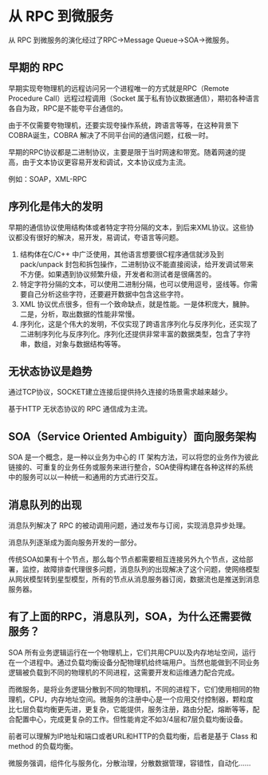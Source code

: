 #  从 RPC 到微服务

从 RPC 到微服务的演化经过了RPC-&gt;Message Queue-&gt;SOA-&gt;微服务。

## 早期的 RPC 

早期实现夸物理机的远程访问另一个进程唯一的方式就是RPC（Remote Procedure Call）远程过程调用（Socket 属于私有协议数据通信），期初各种语言各自为政，RPC是不能夸平台通信的。  


由于不仅需要夸物理机，还要实现夸操作系统，跨语言等等，在这种背景下COBRA诞生，COBRA 解决了不同平台间的通信问题，红极一时。

早期的RPC协议都是二进制协议，主要是限于当时网速和带宽。随着网速的提高，由于文本协议更容易开发和调试，文本协议成为主流。

例如：SOAP，XML-RPC

## 序列化是伟大的发明

早期的通信协议使用结构体或者特定字符分隔的文本，到后来XML协议。这些协议都没有很好的解决，易开发，易调试，夸语言等问题。

1. 结构体在C/C++ 中广泛使用，其他语言想要很C程序通信就涉及到 pack/unpack  封包和拆包操作，二进制协议不能直接阅读，给开发调试带来不方便。如果遇到协议频繁升级，开发者和测试者是很痛苦的。
2. 特定字符分隔的文本，可以使用二进制分隔，也可以使用逗号，竖线等。你需要自己分析这些字符，还要避开数据中包含这些字符。
3. XML  协议优点很多，但有一个致命缺点，就是性能。一是体积庞大，臃肿。二是，分析，取出数据的性能非常慢。
4. 序列化，这是个伟大的发明，不仅实现了跨语言序列化与反序列化，还实现了二进制序列化与反序列化。序列化还提供非常丰富的数据类型，包含了字符串，数组，对象与数据结构等等。

## 无状态协议是趋势

通过TCP协议，SOCKET建立连接后提供持久连接的场景需求越来越少。

基于HTTP 无状态协议的 RPC 通信成为主流。

## SOA（**Service Oriented Ambiguity**）面向服务架构

SOA 是一个概念，是一种以业务为中心的 IT 架构方法，可以将您的业务作为彼此链接的、可重复的业务任务或服务来进行整合，SOA使得构建在各种这样的系统中的服务可以以一种统一和通用的方式进行交互。

## 消息队列的出现

消息队列解决了 RPC 的被动调用问题，通过发布与订阅，实现消息异步处理。

消息队列逐渐成为面向服务开发的一部分。

传统SOA如果有十个节点，那么每个节点都需要相互连接另外九个节点，这给部署，监控，故障排查代理很多问题，消息队列的出现解决了这个问题，使网络模型从网状模型转到星型模型，所有的节点从消息服务器订阅，数据流也是推送到消息服务器。

## 有了上面的RPC，消息队列，SOA，为什么还需要微服务？

SOA 所有业务逻辑运行在一个物理机上，它们共用CPU以及内存地址空间，运行在一个进程中。通过负载均衡设备分配物理机给终端用户。当然也能做到不同业务逻辑被负载到不同的物理机的不同进程，这需要开发和运维通力配合完成。

而微服务，是将业务逻辑分散到不同的物理机，不同的进程下，它们使用相同的物理机，CPU，内存地址空间。微服务的注册中心是一个应用交付控制器，颗粒度比七层负载均衡更先进，更复杂，它能提供，服务注册，路由分配，熔断等等，配合配置中心，完成更复杂的工作。但性能肯定不如3/4层和7层负载均衡设备。

前者可以理解为IP地址和端口或者URL和HTTP的负载均衡，后者是基于 Class 和 method 的负载均衡。

微服务强调，组件化与服务化，分散治理，分散数据管理，容错性，自动化......

  


